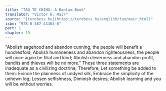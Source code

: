 ```yaml
---
title: "TAO TE CHING: A Bantam Book"
translator: "Victor H. Mair"
source: "[terebess.hu](https://terebess.hu/english/tao/mair.html)"
isbn: "978-0-307-43463-0"
part: 1
chapter: 19
---
```

"Abolish sagehood and abandon cunning, the people will benefit a hundredfold;
Abolish humaneness and abandon righteousness, the people will once again be filial and kind;
Abolish cleverness and abandon profit, bandits and thieves will be no more."
These three statements are inadequate as a civilizing doctrine;
Therefore,
Let something be added to them:
Evince the plainness of undyed silk,
Embrace the simplicity of the unhewn log;
Lessen selfishness,
Diminish desires;
Abolish learning
and you will be without worries.